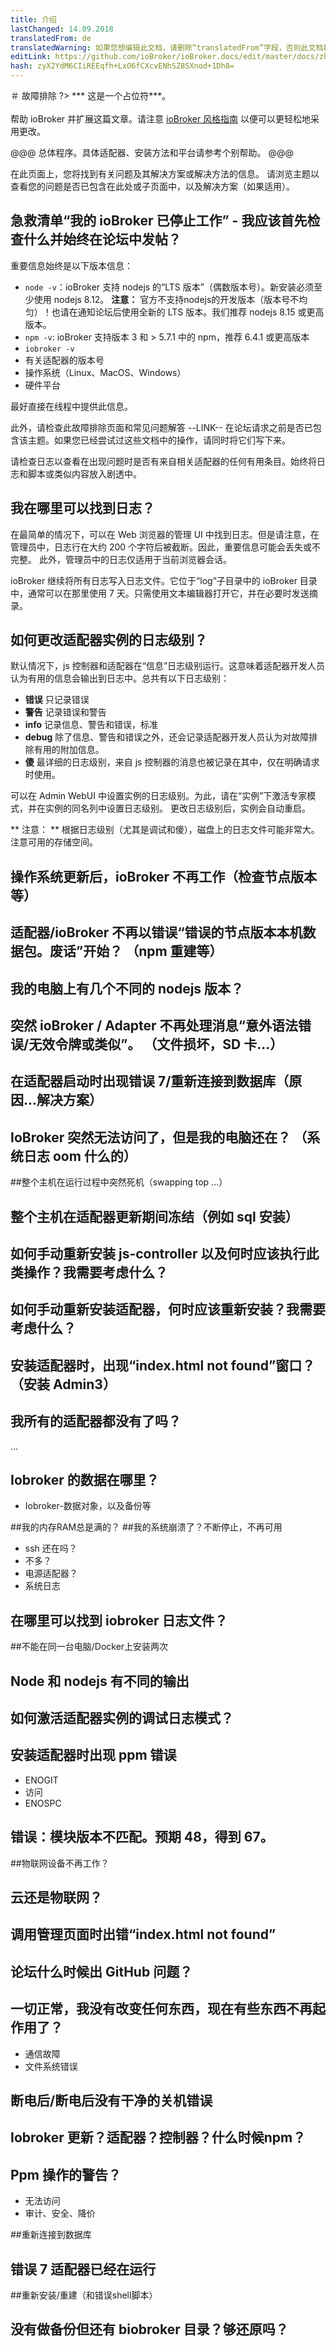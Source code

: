 ```yaml
---
title: 介绍
lastChanged: 14.09.2018
translatedFrom: de
translatedWarning: 如果您想编辑此文档，请删除“translatedFrom”字段，否则此文档将再次自动翻译
editLink: https://github.com/ioBroker/ioBroker.docs/edit/master/docs/zh-cn/trouble/README.md
hash: zyX2YdM6CIiREEqfh+LxO6fCXcvENhSZ8SXnod+1Dh8=
---
```

＃ 故障排除
?> *** 这是一个占位符***。<br><br>帮助 ioBroker 并扩展这篇文章。请注意 [ioBroker 风格指南](https://www.iobroker.net/#de/documentation/community/styleguidedoc.md) 以便可以更轻松地采用更改。

@@@ 总体程序。具体适配器、安装方法和平台请参考个别帮助。
@@@

在此页面上，您将找到有关问题及其解决方案或解决方法的信息。
请浏览主题以查看您的问题是否已包含在此处或子页面中，以及解决方案（如果适用）。

## 急救清单“我的 ioBroker 已停止工作” - 我应该首先检查什么并始终在论坛中发帖？
重要信息始终是以下版本信息：

* `node -v`：ioBroker 支持 nodejs 的“LTS 版本”（偶数版本号）。新安装必须至少使用 nodejs 8.12。 **注意：** 官方不支持nodejs的开发版本（版本号不均匀）！也请在通知论坛后使用全新的 LTS 版本。我们推荐 nodejs 8.15 或更高版本。
* `npm -v`: ioBroker 支持版本 3 和 > 5.7.1 中的 npm，推荐 6.4.1 或更高版本
* `iobroker -v`
* 有关适配器的版本号
* 操作系统（Linux、MacOS、Windows）
* 硬件平台

最好直接在线程中提供此信息。

此外，请检查此故障排除页面和常见问题解答 --LINK-- 在论坛请求之前是否已包含该主题。如果您已经尝试过这些文档中的操作，请同时将它们写下来。

请检查日志以查看在出现问题时是否有来自相关适配器的任何有用条目。始终将日志和脚本或类似内容放入剧透中。

## 我在哪里可以找到日志？
在最简单的情况下，可以在 Web 浏览器的管理 UI 中找到日志。但是请注意，在管理员中，日志行在大约 200 个字符后被截断。因此，重要信息可能会丢失或不完整。
此外，管理员中的日志仅适用于当前浏览器会话。

ioBroker 继续将所有日志写入日志文件。它位于“log”子目录中的 ioBroker 目录中，通常可以在那里使用 7 天。只需使用文本编辑器打开它，并在必要时发送摘录。

## 如何更改适配器实例的日志级别？
默认情况下，js 控制器和适配器在“信息”日志级别运行。这意味着适配器开发人员认为有用的信息会输出到日志中。总共有以下日志级别：

* **错误** 只记录错误
* **警告** 记录错误和警告
* **info** 记录信息、警告和错误，标准
* **debug** 除了信息、警告和错误之外，还会记录适配器开发人员认为对故障排除有用的附加信息。
* **傻** 最详细的日志级别，来自 js 控制器的消息也被记录在其中，仅在明确请求时使用。

可以在 Admin WebUI 中设置实例的日志级别。为此，请在“实例”下激活专家模式，并在实例的同名列中设置日志级别。
更改日志级别后，实例会自动重启。

** 注意： ** 根据日志级别（尤其是调试和傻），磁盘上的日志文件可能非常大。注意可用的存储空间。

## 操作系统更新后，ioBroker 不再工作（检查节点版本等）
## 适配器/ioBroker 不再以错误“错误的节点版本本机数据包。废话”开始？ （npm 重建等）
## 我的电脑上有几个不同的 nodejs 版本？
## 突然 ioBroker / Adapter 不再处理消息“意外语法错误/无效令牌或类似”。 （文件损坏，SD 卡...）
## 在适配器启动时出现错误 7/重新连接到数据库（原因...解决方案）
## IoBroker 突然无法访问了，但是我的电脑还在？ （系统日志 oom 什么的）
##整个主机在运行过程中突然死机（swapping top ...）
## 整个主机在适配器更新期间冻结（例如 sql 安装）
## 如何手动重新安装 js-controller 以及何时应该执行此类操作？我需要考虑什么？
## 如何手动重新安装适配器，何时应该重新安装？我需要考虑什么？
## 安装适配器时，出现“index.html not found”窗口？ （安装 Admin3）
## 我所有的适配器都没有了吗？
...

## Iobroker 的数据在哪里？
* Iobroker-数据对象，以及备份等

##我的内存RAM总是满的？
##我的系统崩溃了？不断停止，不再可用
* ssh 还在吗？
* 不多？
* 电源适配器？
* 系统日志

## 在哪里可以找到 iobroker 日志文件？
##不能在同一台电脑/Docker上安装两次
## Node 和 nodejs 有不同的输出
## 如何激活适配器实例的调试日志模式？
## 安装适配器时出现 ppm 错误
* ENOGIT
* 访问
* ENOSPC

## 错误：模块版本不匹配。预期 48，得到 67。
##物联网设备不再工作？
## 云还是物联网？
## 调用管理页面时出错“index.html not found”
## 论坛什么时候出 GitHub 问题？
## 一切正常，我没有改变任何东西，现在有些东西不再起作用了？
* 通信故障
* 文件系统错误

## 断电后/断电后没有干净的关机错误
## Iobroker 更新？适配器？控制器？什么时候npm？
## Ppm 操作的警告？
* 无法访问
* 审计、安全、降价

##重新连接到数据库
## 错误 7 适配器已经在运行
##重新安装/重建（和错误shell脚本）
## 没有做备份但还有 biobroker 目录？够还原吗？